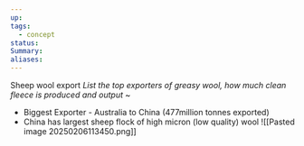 ```yaml
---
up: 
tags:
  - concept
status: 
Summary:
aliases:
---
```

Sheep wool export
*List the top exporters of greasy wool, how much clean fleece is produced and output*
~
- Biggest Exporter - Australia to China (477million tonnes exported)
- China has largest sheep flock of high micron (low quality) wool
![[Pasted image 20250206113450.png]]
<!--SR:!2025-03-11,1,230-->
